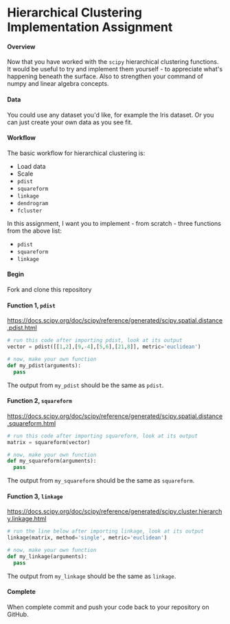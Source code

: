 # Hierarchical Clustering Implementation Assignment

#### Overview

Now that you have worked with the `scipy` hierarchical clustering functions. It would be useful to try and implement them yourself - to appreciate what's happening beneath the surface. Also to strengthen your command of numpy and linear algebra concepts.

#### Data

You could use any dataset you'd like, for example the Iris dataset. Or you can just create your own data as you see fit.

#### Workflow

The basic workflow for hierarchical clustering is:

- Load data
- Scale
- `pdist`
- `squareform`
- `linkage`
- `dendrogram`
- `fcluster`

In this assignment, I want you to implement - from scratch - three functions from the above list:

- `pdist`
- `squareform`
- `linkage`

#### Begin

Fork and clone this repository

#### Function 1, `pdist`

https://docs.scipy.org/doc/scipy/reference/generated/scipy.spatial.distance.pdist.html

```python
# run this code after importing pdist, look at its output
vector = pdist([[1,2],[9,-4],[5,6],[21,8]], metric='euclidean')

# now, make your own function
def my_pdist(arguments):
  pass
```

The output from `my_pdist` should be the same as `pdist`.

#### Function 2, `squareform`

https://docs.scipy.org/doc/scipy/reference/generated/scipy.spatial.distance.squareform.html

```python
# run this code after importing squareform, look at its output
matrix = squareform(vector)

# now, make your own function
def my_squareform(arguments):
  pass
```

The output from `my_squareform` should be the same as `squareform`.

#### Function 3, `linkage`

https://docs.scipy.org/doc/scipy/reference/generated/scipy.cluster.hierarchy.linkage.html

```python
# run the line below after importing linkage, look at its output
linkage(matrix, method='single', metric='euclidean')

# now, make your own function
def my_linkage(arguments):
  pass
```

The output from `my_linkage` should be the same as `linkage`.

#### Complete

When complete commit and push your code back to your repository on GitHub.

